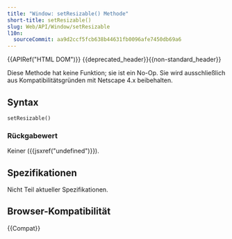```yaml
---
title: "Window: setResizable() Methode"
short-title: setResizable()
slug: Web/API/Window/setResizable
l10n:
  sourceCommit: aa9d2ccf5fcb638b44631fb0096afe7450db69a6
---
```


{{APIRef("HTML DOM")}} {{deprecated_header}}{{non-standard_header}}

Diese Methode hat keine Funktion; sie ist ein No-Op. Sie wird ausschließlich aus Kompatibilitätsgründen mit Netscape 4.x beibehalten.

## Syntax

```js-nolint
setResizable()
```

### Rückgabewert

Keiner ({{jsxref("undefined")}}).

## Spezifikationen

Nicht Teil aktueller Spezifikationen.

## Browser-Kompatibilität

{{Compat}}
